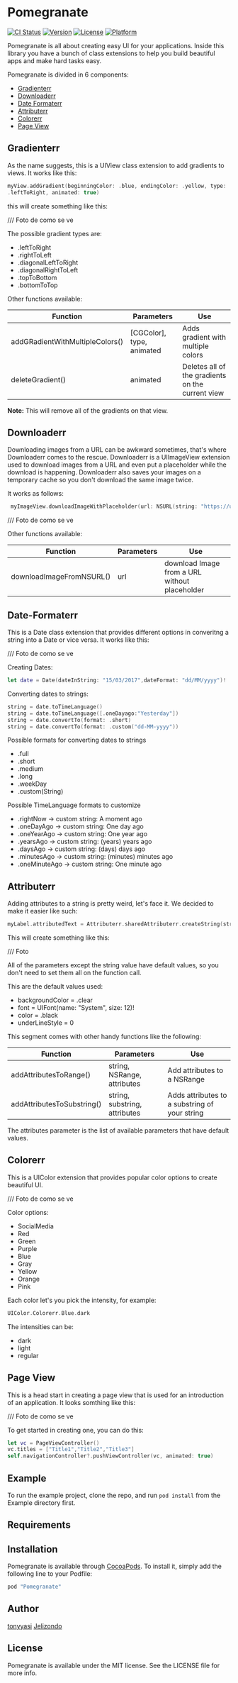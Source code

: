 # Pomegranate

[![CI Status](http://img.shields.io/travis/tonyyasi/Pomegranate.svg?style=flat)](https://travis-ci.org/tonyyasi/Pomegranate)
[![Version](https://img.shields.io/cocoapods/v/Pomegranate.svg?style=flat)](http://cocoapods.org/pods/Pomegranate)
[![License](https://img.shields.io/cocoapods/l/Pomegranate.svg?style=flat)](http://cocoapods.org/pods/Pomegranate)
[![Platform](https://img.shields.io/cocoapods/p/Pomegranate.svg?style=flat)](http://cocoapods.org/pods/Pomegranate)

Pomegranate is all about creating easy UI for your applications. Inside
this library you have a bunch of class extensions to help you build
beautiful apps and make hard tasks easy.

Pomegranate is divided in 6 components:

- [Gradienterr](#gradienterr)
- [Downloaderr](#downloaderr)
- [Date Formaterr](#date-formaterr)
- [Attributerr](#attributerr)
- [Colorerr](#colorerr)
- [Page View](#page-view)

## Gradienterr

As the name suggests, this is a UIView class extension to add gradients
to views. It works like this:
```swift
myView.addGradient(beginningColor: .blue, endingColor: .yellow, type:
.leftToRight, animated: true)

```


this will create something like this:

/// Foto de como se ve

The possible gradient types are:
- .leftToRight
- .rightToLeft
- .diagonalLeftToRight
- .diagonalRightToLeft
- .topToBottom
- .bottomToTop

Other functions available:

Function | Parameters| Use
------------ | ------------ | -------------
addGRadientWithMultipleColors() | [CGColor], type, animated | Adds gradient with multiple colors
deleteGradient() | animated | Deletes all of the gradients on the current view


**Note:** This will remove all of the gradients on that view.



## Downloaderr

Downloading images from a URL can be awkward sometimes, that's where
Downloaderr comes to the rescue. Downloaderr is a UIImageView extension used
to  download images from a URL and even put a placeholder while the download
is happening. Downloaderr also saves your images on a temporary cache so
you don't download the same image twice.

It works as follows:

```swift
 myImageView.downloadImageWithPlaceholder(url: NSURL(string: "https://upload.wikimedia.org/wikipedia/en/3/39/Wakerlink.jpg")!, placeholder: UIImage(named: "placeholder")!)

```

/// Foto de como se ve

Other functions available:

Function | Parameters|Use
------------ | ------------ | -------------
downloadImageFromNSURL() | url | download Image from a URL without placeholder


## Date-Formaterr

This is a Date class extension that provides different options in converitng a string into a Date or vice versa.
It works like this:

/// Foto de como se ve

Creating Dates:
```swift
let date = Date(dateInString: "15/03/2017",dateFormat: "dd/MM/yyyy")!

```

Converting dates to strings:
```swift
string = date.toTimeLanguage()
string = date.toTimeLanguage([.oneDayago:"Yesterday"])
string = date.convertTo(format: .short)
string = date.convertTo(format: .custom("dd-MM-yyyy"))

```

Possible formats for converting dates to strings
- .full
- .short
- .medium
- .long
- .weekDay
- .custom(String)

Possible TimeLanguage formats to customize
- .rightNow -> custom string: A moment ago
- .oneDayAgo -> custom string: One day ago
- .oneYearAgo -> custom string: One year ago
- .yearsAgo -> custom string: (years) years ago
- .daysAgo -> custom string: (days) days ago
- .minutesAgo -> custom string: (minutes) minutes ago
- .oneMinuteAgo -> custom string: One minute ago


## Attributerr

Adding attributes to a string is pretty weird, let's face it. We decided
to make it easier like such:

```swift
myLabel.attributedText = Attributerr.sharedAttributerr.createString(string: "Hello World!", backgroundColor: .red, font: .systemFont(ofSize: 20), color: .blue, underLineStyle: 0)
```

This will create something like this:


/// Foto

All of the parameters except the string value have default values, so you don't need to set them
all on the function call.

This are the default values used:

- backgroundColor = .clear
- font = UIFont(name: "System", size: 12)!
- color = .black
- underLineStyle = 0

This segment comes with other handy functions like the following:

Function | Parameters|Use
------------ | ------------ | -------------
addAttributesToRange() | string, NSRange, attributes |Add attributes to a NSRange
addAttributesToSubstring() | string, substring, attributes |Adds attributes to a substring of your string

The attributes parameter is the list of available parameters that have
default values.


## Colorerr
This is a UIColor extension that provides popular color options to
create beautiful UI.

/// Foto de como se ve

Color options:
- SocialMedia
- Red
- Green
- Purple
- Blue
- Gray
- Yellow
- Orange
- Pink

Each color let's you pick the intensity, for example:

```swift
UIColor.Colorerr.Blue.dark
```

The intensities can be:

- dark
- light
- regular


## Page View

This is a head start in creating a page view that is used for an introduction of an application. It looks somthing like this:

/// Foto de como se ve

To get started in creating one, you can do this:
```swift
let vc = PageViewController()
vc.titles = ["Title1","Title2","Title3"]
self.navigationController?.pushViewController(vc, animated: true)

```

## Example

To run the example project, clone the repo, and run `pod install` from the Example directory first.

## Requirements

## Installation

Pomegranate is available through [CocoaPods](http://cocoapods.org). To install
it, simply add the following line to your Podfile:

```ruby
pod "Pomegranate"
```

## Author

[tonyyasi](https://github.com/tonyyasi)
[Jelizondo](https://github.com/jelizondo)

## License

Pomegranate is available under the MIT license. See the LICENSE file for more info.
